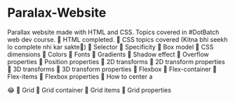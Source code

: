 # Paralax-Website
Parallax website made with HTML and CSS.
Topics covered in #DotBatch web dev course.
📎 HTML completed.
📎 CSS topics covered (Kitna bhi seekh lo complete nhi kar sakte🥲)
📌 Selector
📌 Specificity
📌 Box model
📌 CSS dimensions
📌 Colors
📌 Fonts
📌 Gradients
📌 Shadow effect
📌 Overflow properties
📌 Position properties
📌 2D transforms
📌 2D transform properties
📌 3D transforms
📌 3D transform properties
📌 Flexbox
📌 Flex-container
📌 Flex-items
📌 Flexbox properties
📌 How to center a <div>😂
📌 Grid
📌 Grid container
📌 Grid items
📌 Grid properties
